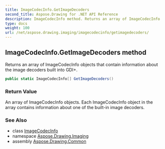 ```yaml
---
title: ImageCodecInfo.GetImageDecoders
second_title: Aspose.Drawing for .NET API Reference
description: ImageCodecInfo method. Returns an array of ImageCodecInfo objects that contain information about the image decoders built into GDI
type: docs
weight: 100
url: /net/aspose.drawing.imaging/imagecodecinfo/getimagedecoders/
---
```

## ImageCodecInfo.GetImageDecoders method

Returns an array of ImageCodecInfo objects that contain information about the image decoders built into GDI+.

```csharp
public static ImageCodecInfo[] GetImageDecoders()
```

### Return Value

An array of ImageCodecInfo objects. Each ImageCodecInfo object in the array contains information about one of the built-in image decoders.

### See Also

* class [ImageCodecInfo](../)
* namespace [Aspose.Drawing.Imaging](../../imagecodecinfo/)
* assembly [Aspose.Drawing.Common](../../../)


